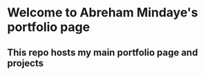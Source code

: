 # Welcome to Abreham Mindaye's portfolio page
## This repo hosts my main portfolio page and projects
